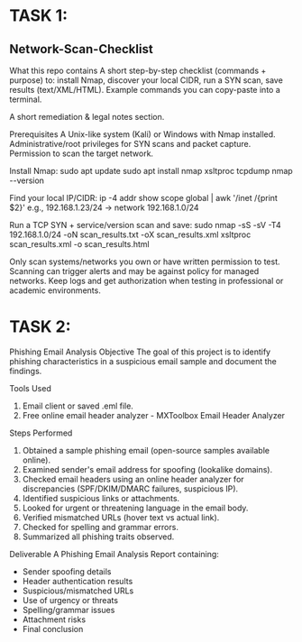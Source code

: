 # TASK 1:
## Network-Scan-Checklist

What this repo contains
A short step-by-step checklist (commands + purpose) to: install Nmap, discover your local CIDR, run a SYN scan, save results (text/XML/HTML).
Example commands you can copy-paste into a terminal.

A short remediation & legal notes section.

Prerequisites
A Unix-like system (Kali) or Windows with Nmap installed.
Administrative/root privileges for SYN scans and packet capture.
Permission to scan the target network.

Install Nmap:
sudo apt update
sudo apt install nmap xsltproc tcpdump
nmap --version

Find your local IP/CIDR:
ip -4 addr show scope global | awk '/inet /{print $2}'
e.g., 192.168.1.23/24 → network 192.168.1.0/24

Run a TCP SYN + service/version scan and save:
sudo nmap -sS -sV -T4 192.168.1.0/24 -oN scan_results.txt -oX scan_results.xml
xsltproc scan_results.xml -o scan_results.html

Only scan systems/networks you own or have written permission to test. Scanning can trigger alerts and may be against policy for managed networks. Keep logs and get authorization when testing in professional or academic environments.

# TASK 2:
Phishing Email Analysis
Objective
The goal of this project is to identify phishing characteristics in a suspicious email sample and document the findings.

Tools Used
1. Email client or saved .eml file.
2. Free online email header analyzer - MXToolbox Email Header Analyzer

Steps Performed
1. Obtained a sample phishing email (open-source samples available online).  
2. Examined sender's email address for spoofing (lookalike domains).  
3. Checked email headers using an online header analyzer for discrepancies (SPF/DKIM/DMARC failures, suspicious IP).  
4. Identified suspicious links or attachments.  
5. Looked for urgent or threatening language in the email body.  
6. Verified mismatched URLs (hover text vs actual link).  
7. Checked for spelling and grammar errors.  
8. Summarized all phishing traits observed.  

Deliverable
A Phishing Email Analysis Report containing:  
- Sender spoofing details  
- Header authentication results  
- Suspicious/mismatched URLs  
- Use of urgency or threats  
- Spelling/grammar issues  
- Attachment risks  
- Final conclusion  


